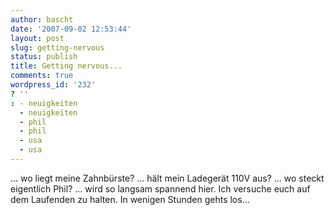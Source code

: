 ```yaml
---
author: bascht
date: '2007-09-02 12:53:44'
layout: post
slug: getting-nervous
status: publish
title: Getting nervous...
comments: true
wordpress_id: '232'
? ''
: - neuigkeiten
  - neuigkeiten
  - phil
  - phil
  - usa
  - usa
---
```


... wo liegt meine Zahnbürste? ... hält mein Ladegerät 110V aus?
... wo steckt eigentlich Phil? ... wird so langsam spannend hier.
Ich versuche euch auf dem Laufenden zu halten. In wenigen Stunden
gehts los...


